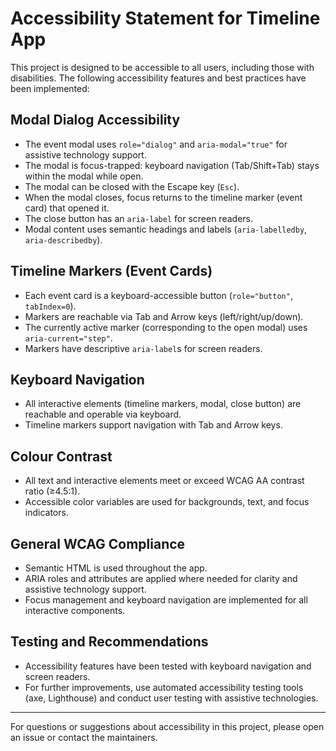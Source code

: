 
# Accessibility Statement for Timeline App

This project is designed to be accessible to all users, including those with disabilities. The following accessibility features and best practices have been implemented:

## Modal Dialog Accessibility
- The event modal uses `role="dialog"` and `aria-modal="true"` for assistive technology support.
- The modal is focus-trapped: keyboard navigation (Tab/Shift+Tab) stays within the modal while open.
- The modal can be closed with the Escape key (`Esc`).
- When the modal closes, focus returns to the timeline marker (event card) that opened it.
- The close button has an `aria-label` for screen readers.
- Modal content uses semantic headings and labels (`aria-labelledby`, `aria-describedby`).

## Timeline Markers (Event Cards)
- Each event card is a keyboard-accessible button (`role="button"`, `tabIndex=0`).
- Markers are reachable via Tab and Arrow keys (left/right/up/down).
- The currently active marker (corresponding to the open modal) uses `aria-current="step"`.
- Markers have descriptive `aria-label`s for screen readers.

## Keyboard Navigation
- All interactive elements (timeline markers, modal, close button) are reachable and operable via keyboard.
- Timeline markers support navigation with Tab and Arrow keys.

## Colour Contrast
- All text and interactive elements meet or exceed WCAG AA contrast ratio (≥4.5:1).
- Accessible color variables are used for backgrounds, text, and focus indicators.

## General WCAG Compliance
- Semantic HTML is used throughout the app.
- ARIA roles and attributes are applied where needed for clarity and assistive technology support.
- Focus management and keyboard navigation are implemented for all interactive components.

## Testing and Recommendations
- Accessibility features have been tested with keyboard navigation and screen readers.
- For further improvements, use automated accessibility testing tools (axe, Lighthouse) and conduct user testing with assistive technologies.

---

For questions or suggestions about accessibility in this project, please open an issue or contact the maintainers.
